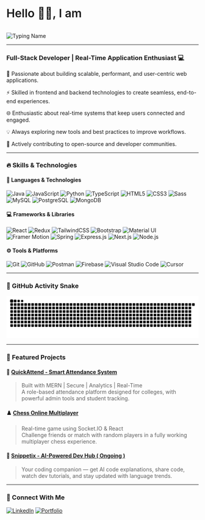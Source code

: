 #### <p align="left" style="display: flex; align-items: center;">
  <h3 style="font-size: 30px; font-weight: 600; line-height: 40px;">Hello 👋🏻, I am</h3>
  <img 
    src="https://readme-typing-svg.demolab.com?font=Fira+Code&weight=500&size=24&pause=1000&color=F70000&right=false&vCenter=true&width=250&height=40&lines=Jash+Gusani" 
    alt="Typing Name" 
    style="vertical-align: middle;"
  />
</p>
<hr />
<h3 align="left">Full-Stack Developer | Real-Time Application Enthusiast 💻</h3>


🚀 Passionate about building scalable, performant, and user-centric web applications.  

⚡ Skilled in frontend and backend technologies to create seamless, end-to-end experiences.  

🌐 Enthusiastic about real-time systems that keep users connected and engaged.  

💡 Always exploring new tools and best practices to improve workflows.  

🤝 Actively contributing to open-source and developer communities.

---

### 🔥 Skills & Technologies

#### 🚀 Languages & Technologies
![Java](https://img.shields.io/badge/Java-red?style=for-the-badge&logo=openjdk&logoColor=white)
![JavaScript](https://img.shields.io/badge/JavaScript-fadf16?style=for-the-badge&logo=javascript&logoColor=black)
![Python](https://img.shields.io/badge/Python-071121?style=for-the-badge&logo=python&logoColor=white)
![TypeScript](https://img.shields.io/badge/TypeScript-3178C6?style=for-the-badge&logo=typescript&logoColor=white)
![HTML5](https://img.shields.io/badge/HTML5-E34F26?style=for-the-badge&logo=html5&logoColor=white)
![CSS3](https://img.shields.io/badge/CSS3-1572B6?style=for-the-badge&logo=css3&logoColor=white)
![Sass](https://img.shields.io/badge/Sass-CC6699?style=for-the-badge&logo=sass&logoColor=white)
![MySQL](https://img.shields.io/badge/MySQL-005C84?style=for-the-badge&logo=mysql&logoColor=white)
![PostgreSQL](https://img.shields.io/badge/PostgreSQL-336791?style=for-the-badge&logo=postgresql&logoColor=white)
![MongoDB](https://img.shields.io/badge/MongoDB-4EA94B?style=for-the-badge&logo=mongodb&logoColor=white)

#### 💻 Frameworks & Libraries
![React](https://img.shields.io/badge/React-61DAFB?style=for-the-badge&logo=react&logoColor=black)
![Redux](https://img.shields.io/badge/Redux-764ABC?style=for-the-badge&logo=redux&logoColor=white)
![TailwindCSS](https://img.shields.io/badge/TailwindCSS-803203?style=for-the-badge&logo=tailwind-css&logoColor=white)
![Bootstrap](https://img.shields.io/badge/Bootstrap-7952B3?style=for-the-badge&logo=bootstrap&logoColor=white)
![Material UI](https://img.shields.io/badge/MUI-007FFF?style=for-the-badge&logo=mui&logoColor=white)
![Framer Motion](https://img.shields.io/badge/Framer_Motion-fff870?style=for-the-badge&logo=framer&logoColor=white)
![Spring](https://img.shields.io/badge/Spring-6DB33F?style=for-the-badge&logo=spring&logoColor=white)
![Express.js](https://img.shields.io/badge/Express.js-000000?style=for-the-badge&logo=express&logoColor=white)
![Next.js](https://img.shields.io/badge/Next.js-000000?style=for-the-badge&logo=next.js&logoColor=white)
![Node.js](https://img.shields.io/badge/Node.js-3C873A?style=for-the-badge&logo=node.js&logoColor=white)


#### ⚙️ Tools & Platforms
![Git](https://img.shields.io/badge/Git-F05032?style=for-the-badge&logo=git&logoColor=white)
![GitHub](https://img.shields.io/badge/GitHub-181717?style=for-the-badge&logo=github&logoColor=white)
![Postman](https://img.shields.io/badge/Postman-FF6C37?style=for-the-badge&logo=postman&logoColor=white)
![Firebase](https://img.shields.io/badge/Firebase-ff7b00?style=for-the-badge&logo=firebase&logoColor=black)
![Visual Studio Code](https://img.shields.io/badge/VS_Code-007ACC?style=for-the-badge&logo=visual-studio-code&logoColor=white)
![Cursor](https://img.shields.io/badge/Cursor_IDE-181717?style=for-the-badge&logo=cursor&logoColor=white)

---

### 🐍 GitHub Activity Snake

<p align="left">
  <picture>
    <source media="(prefers-color-scheme: dark)" srcset="https://raw.githubusercontent.com/Jashgusani123/Jashgusani123/output/github-snake-dark.svg" />
    <source media="(prefers-color-scheme: light)" srcset="https://raw.githubusercontent.com/Jashgusani123/Jashgusani123/output/github-snake.svg" />
    <img alt="github-snake" src="https://raw.githubusercontent.com/Jashgusani123/Jashgusani123/output/github-snake.svg" />
  </picture>
</p>

---

### 📌 Featured Projects

#### 🚀 [QuickAttend - Smart Attendance System](https://attendance-system-gold-six.vercel.app/)
> Built with MERN | Secure | Analytics | Real-Time  
> A role-based attendance platform designed for colleges, with powerful admin tools and student tracking.

#### ♟️ [Chess Online Multiplayer](https://chess-t0e4.onrender.com/)
> Real-time game using Socket.IO & React  
> Challenge friends or match with random players in a fully working multiplayer chess experience.

#### 🧠 [Snippetix - AI-Powered Dev Hub ( Ongoing )](https://github.com/Jashgusani123/Snippetix)
> Your coding companion — get AI code explanations, share code, watch dev tutorials, and stay updated with language trends.
---
### 🔗 Connect With Me

[![LinkedIn](https://img.shields.io/badge/LinkedIn-blue?style=for-the-badge&logo=linkedin&logoColor=black)](https://www.linkedin.com/in/gusanijash91)    [![Portfolio](https://img.shields.io/badge/Portfolio-orange?style=for-the-badge&logo=about-dot-me&logoColor=white)](https://portfolio-m9cb.vercel.app/)
